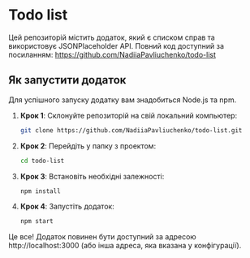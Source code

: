 # Todo list

Цей репозиторій містить додаток, який є списком справ та використовує JSONPlaceholder API. Повний код доступний за посиланням: https://github.com/NadiiaPavliuchenko/todo-list

## Як запустити додаток

Для успішного запуску додатку вам знадобиться Node.js та npm.

1. **Крок 1**: Склонуйте репозиторій на свій локальний компьютер:

   ```bash
   git clone https://github.com/NadiiaPavliuchenko/todo-list.git
   ```

2. **Крок 2**: Перейдіть у папку з проектом:

   ```bash
   cd todo-list
   ```

3. **Крок 3**: Встановіть необхідні залежності:

   ```bash
   npm install
   ```

4. **Крок 4**: Запустіть додаток:

   ```bash
   npm start
   ```

Це все! Додаток повинен бути доступний за адресою http://localhost:3000 (або інша адреса, яка вказана у конфігурації).
